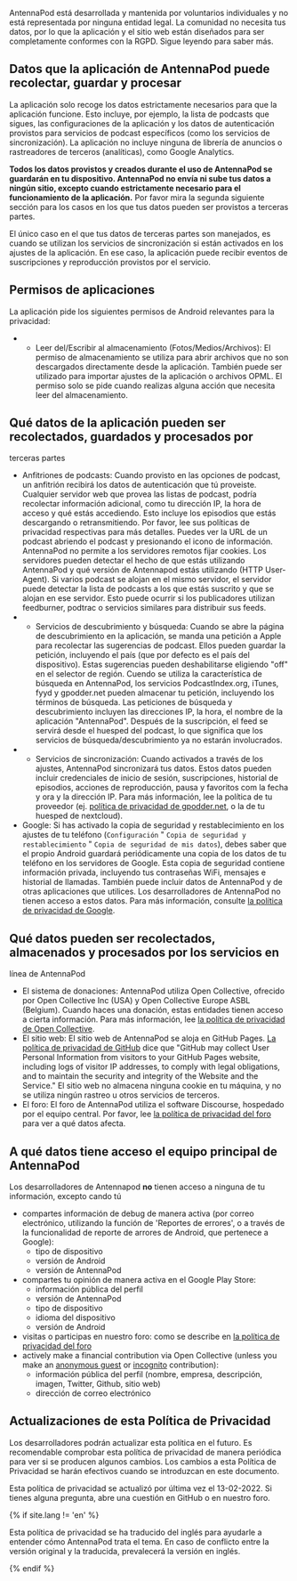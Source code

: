 AntennaPod está desarrollada y mantenida por voluntarios individuales y no está
representada por ninguna entidad legal. La comunidad no necesita tus datos, por
lo que la aplicación y el sitio web están diseñados para ser completamente
conformes con la RGPD. Sigue leyendo para saber más.

## Datos que la aplicación de AntennaPod puede recolectar, guardar y procesar

La aplicación solo recoge los datos estrictamente necesarios para que la
aplicación funcione. Esto incluye, por ejemplo, la lista de podcasts que sigues,
las configuraciones de la aplicación y los datos de autenticación provistos para
servicios de podcast específicos (como los servicios de sincronización). La
aplicación no incluye ninguna de librería de anuncios o rastreadores de terceros
(analíticas), como Google Analytics.

**Todos los datos provistos y creados durante el uso de AntennaPod se guardarán
en tu dispositivo. AntennaPod no envía ni sube tus datos a ningún sitio, excepto
cuando estrictamente necesario para el funcionamiento de la aplicación.** Por
favor mira la segunda siguiente sección para los casos en los que tus datos
pueden ser provistos a terceras partes.

El único caso en el que tus datos de terceras partes son manejados, es cuando se
utilizan los servicios de sincronización si están activados en los ajustes de la
aplicación. En ese caso, la aplicación puede recibir eventos de suscripciones y
reproducción provistos por el servicio.

## Permisos de aplicaciones

La aplicación pide los siguientes permisos de Android relevantes para la
privacidad:

- - Leer del/Escribir al almacenamiento (Fotos/Medios/Archivos): El permiso de
almacenamiento se utiliza para abrir archivos que no son descargados
directamente desde la aplicación. También puede ser utilizado para importar
ajustes de la aplicación o archivos OPML. El permiso solo se pide cuando
realizas alguna acción que necesita leer del almacenamiento.

## Qué datos de la aplicación pueden ser recolectados, guardados y procesados por
terceras partes

- Anfitriones de podcasts: Cuando provisto en las opciones de podcast, un
anfitrión recibirá los datos de autenticación que tú proveiste. Cualquier
servidor web que provea las listas de podcast, podría recolectar información
adicional, como tu dirección IP, la hora de acceso y qué estás accediendo. Esto
incluye los episodios que estás descargando o retransmitiendo. Por favor, lee
sus políticas de privacidad respectivas para más detalles. Puedes ver la URL de
un podcast abriendo el podcast y presionando el icono de información. AntennaPod
no permite a los servidores remotos fijar cookies. Los servidores pueden
detectar el hecho de que estás utilizando AntennaPod y qué versión de Antennapod
estás utilizando (HTTP User-Agent). Si varios podcast se alojan en el mismo
servidor, el servidor puede detectar la lista de podcasts a los que estás
suscrito y que se alojan en ese servidor. Esto puede ocurrir si los publicadores
utilizan feedburner, podtrac o servicios similares para distribuir sus feeds.
- - Servicios de descubrimiento y búsqueda: Cuando se abre la página de
descubrimiento en la aplicación, se manda una petición a Apple para recolectar
las sugerencias de podcast. Ellos pueden guardar la petición, incluyendo el país
(que por defecto es el país del dispositivo). Estas sugerencias pueden
deshabilitarse eligiendo "off" en el selector de región. Cuendo se utiliza la
característica de búsqueda en AntennaPod, los servicios PodcastIndex.org,
iTunes, fyyd y gpodder.net pueden almacenar tu petición, incluyendo los términos
de búsqueda. Las peticiones de búsqueda y descubrimiento incluyen las
direcciones IP, la hora, el nombre de la aplicación "AntennaPod". Después de la
suscripción, el feed se servirá desde el huesped del podcast, lo que significa
que los servicios de búsqueda/descubrimiento ya no estarán involucrados.
- - Servicios de sincronización: Cuando activados a través de los ajustes,
AntennaPod sincronizará tus datos. Estos datos pueden incluir credenciales de
inicio de sesión, suscripciones, historial de episodios, acciones de
reproducción, pausa y favoritos com la fecha y ora y la dirección IP. Para más
información, lee la política de tu proveedor (ej. [política de privacidad de
gpodder.net](https://gpodder.net/privacy), o la de tu huesped de nextcloud).
- Google: Si has activado la copia de seguridad y restablecimiento en los ajustes
de tu teléfono (`Configuración` " `Copia de seguridad y restablecimiento` "
`Copia de seguridad de mis datos`), debes saber que el propio Android guardará
periódicamente una copia de los datos de tu teléfono en los servidores de
Google. Esta copia de seguridad contiene información privada, incluyendo tus
contraseñas WiFi, mensajes e historial de llamadas. También puede incluir datos
de AntennaPod y de otras aplicaciones que utilices. Los desarrolladores de
AntennaPod no tienen acceso a estos datos. Para más información, consulte [la
política de privacidad de Google](https://policies.google.com).

## Qué datos pueden ser recolectados, almacenados y procesados por los servicios en
línea de AntennaPod

- El sistema de donaciones: AntennaPod utiliza Open Collective, ofrecido por Open
Collective Inc (USA) y Open Collective Europe ASBL (Belgium). Cuando haces una
donación, estas entidades tienen acceso a cierta información. Para más
información, lee [la política de privacidad de Open
Collective](https://opencollective.com/privacypolicy).
- El sitio web: El sitio web de AntennaPod se aloja en GitHub Pages. [La política
de privacidad de
GitHub](https://docs.github.com/en/github/site-policy/github-privacy-statement#github-pages)
dice que "GitHub may collect User Personal Information from visitors to your
GitHub Pages website, including logs of visitor IP addresses, to comply with
legal obligations, and to maintain the security and integrity of the Website and
the Service." El sitio web no almacena ninguna cookie en tu máquina, y no se
utiliza ningún rastreo u otros servicios de terceros.
- El foro: El foro de AntennaPod utiliza el software Discourse, hospedado por el
equipo central. Por favor, lee [la política de privacidad del
foro](https://forum.antennapod.org/privacy) para ver a qué datos afecta.

## A qué datos tiene acceso el equipo principal de AntennaPod

Los desarrolladores de Antennapod **no** tienen acceso a ninguna de tu
información, excepto cando tú

- compartes información de debug de manera activa (por correo electrónico,
utilizando la función de 'Reportes de errores', o a través de la funcionalidad
de reporte de arrores de Android, que pertenece a Google):
   - tipo de dispositivo
   - versión de Android
   - versión de AntennaPod
- compartes tu opinión de manera activa en el Google Play Store:
   - información pública del perfil
   - versión de AntennaPod
   - tipo de dispositivo
   - idioma del dispositivo
   - versión de Android
- visitas o participas en nuestro foro: como se describe en [la política de
privacidad del foro](https://forum.antennapod.org/privacy)
- actively make a financial contribution via Open Collective (unless you make an
[anonymous
guest](https://docs.opencollective.com/help/financial-contributors/payments#contributing-as-a-guest)
or
[incognito](https://docs.opencollective.com/help/financial-contributors/payments#select-a-contributor)
contribution):
   - información pública del perfil (nombre, empresa, descripción, imagen, Twitter,
Github, sitio web)
   - dirección de correo electrónico

## Actualizaciones de esta Política de Privacidad

Los desarrolladores podrán actualizar esta política en el futuro. Es recomendable
comprobar esta política de privacidad de manera periódica para ver si se
producen algunos cambios. Los cambios a esta Política de Privacidad se harán
efectivos cuando se introduzcan en este documento.

Esta política de privacidad se actualizó por última vez el 13-02-2022. Si tienes
alguna pregunta, abre una cuestión en GitHub o en nuestro foro.

{% if site.lang != 'en' %}

Esta política de privacidad se ha traducido del inglés para ayudarle a entender
cómo AntennaPod trata el tema. En caso de conflicto entre la versión original y
la traducida, prevalecerá la versión en inglés.

{% endif %}
